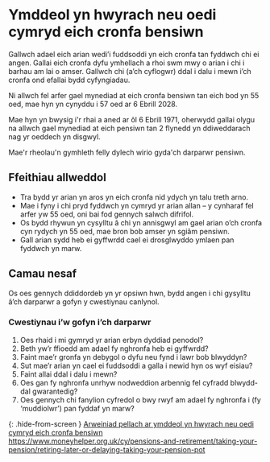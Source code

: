 # Ymddeol yn hwyrach neu oedi cymryd eich cronfa bensiwn

Gallwch adael eich arian wedi’i fuddsoddi yn eich cronfa tan fyddwch chi ei angen. Gallai eich cronfa dyfu ymhellach a rhoi swm mwy o arian i chi i barhau am lai o amser. Gallwch chi (a’ch cyflogwr) ddal i dalu i mewn i’ch cronfa ond efallai bydd cyfyngiadau.

Ni allwch fel arfer gael mynediad at eich cronfa bensiwn tan eich bod yn 55 oed, mae hyn yn cynyddu i 57 oed ar 6 Ebrill 2028.

Mae hyn yn bwysig i'r rhai a aned ar ôl 6 Ebrill 1971, oherwydd gallai olygu na allwch gael mynediad at eich pensiwn tan 2 flynedd yn ddiweddarach nag yr oeddech yn disgwyl.

Mae'r rheolau'n gymhleth felly dylech wirio gyda'ch darparwr pensiwn.

## Ffeithiau allweddol

* Tra bydd yr arian yn aros yn eich cronfa nid ydych yn talu treth arno.
* Mae i fyny i chi pryd fyddwch yn cymryd yr arian allan – y cynharaf fel arfer yw 55 oed, oni bai fod gennych salwch difrifol.
* Os bydd rhywun yn cysylltu â chi yn annisgwyl am gael arian o’ch cronfa cyn rydych yn 55 oed, mae bron bob amser yn sgiâm pensiwn.
* Gall arian sydd heb ei gyffwrdd cael ei drosglwyddo ymlaen pan fyddwch yn marw.

## Camau nesaf

Os oes gennych ddiddordeb yn yr opsiwn hwn, bydd angen i chi gysylltu â’ch darparwr a gofyn y cwestiynau canlynol.

### Cwestiynau i’w gofyn i’ch darparwr
1. Oes rhaid i mi gymryd yr arian erbyn dyddiad penodol?
2. Beth yw’r ffioedd am adael fy nghronfa heb ei gyffwrdd?
3. Faint mae’r gronfa yn debygol o dyfu neu fynd i lawr bob blwyddyn?
4. Sut mae’r arian yn cael ei fuddsoddi a galla i newid hyn os wyf eisiau?
5. Faint allai ddal i dalu i mewn?
6. Oes gan fy nghronfa unrhyw nodweddion arbennig fel cyfradd blwydd-dal gwarantedig?
7. Oes gennych chi fanylion cyfredol o bwy rwyf am adael fy nghronfa i (fy ‘muddiolwr’) pan fyddaf yn marw?

{: .hide-from-screen }
[Arweiniad pellach ar ymddeol yn hwyrach neu oedi cymryd eich cronfa bensiwn](https://www.moneyhelper.org.uk/cy/pensions-and-retirement/taking-your-pension/retiring-later-or-delaying-taking-your-pension-pot)<br>
https://www.moneyhelper.org.uk/cy/pensions-and-retirement/taking-your-pension/retiring-later-or-delaying-taking-your-pension-pot
